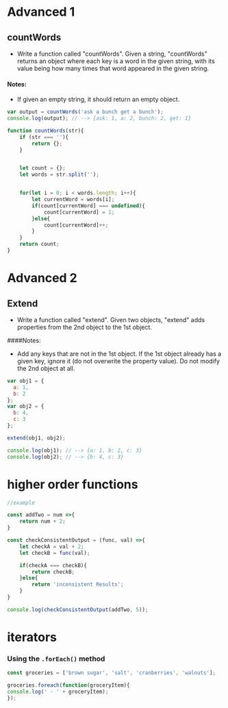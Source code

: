 # Advanced 1


## countWords

- Write a function called "countWords".
Given a string, "countWords" returns an object where each key is a word in the given string, with its value being how many times that word appeared in the given string.

#### Notes:

- If given an empty string, it should return an empty object.

```js
var output = countWords('ask a bunch get a bunch');
console.log(output); // --> {ask: 1, a: 2, bunch: 2, get: 1}
```

```js
function countWords(str){
    if (str === ''){
        return {};
    }


    let count = {};
    let words = str.split('');


    for(let i = 0; i < words.length; i++){
        let currentWord = words[i];
        if(count[currentWord] === undefined){
            count[currentWord] = 1;
        }else{
            count[currentWord]++;
        }
    }
    return count;
}
```

# Advanced 2
## Extend

- Write a function called "extend".
Given two objects, "extend" adds properties from the 2nd object to the 1st object.

####Notes:

- Add any keys that are not in the 1st object.
If the 1st object already has a given key, ignore it (do not overwrite the property value).
Do not modify the 2nd object at all.

```js
var obj1 = {
  a: 1,
  b: 2
};
var obj2 = {
  b: 4,
  c: 3
};

extend(obj1, obj2);

console.log(obj1); // --> {a: 1, b: 2, c: 3}
console.log(obj2); // --> {b: 4, c: 3}
```



# higher order functions


```js
//example 

const addTwo = num =>{
    return num + 2;
}

const checkConsistentOutput = (func, val) =>{
    let checkA = val + 2;
    let checkB = func(val);

    if(checkA === checkB){
        return checkB;
    }else{
        return 'inconsistent Results';
    }
}

console.log(checkConsistentOutput(addTwo, 5));

```


# iterators


### Using the `.forEach()` method

```js
const groceries = ['brown sugar', 'salt', 'cranberries', 'walnuts'];

groceries.foreach(function(groceryItem){
console.log(' - ' + groceryItem);
});
```